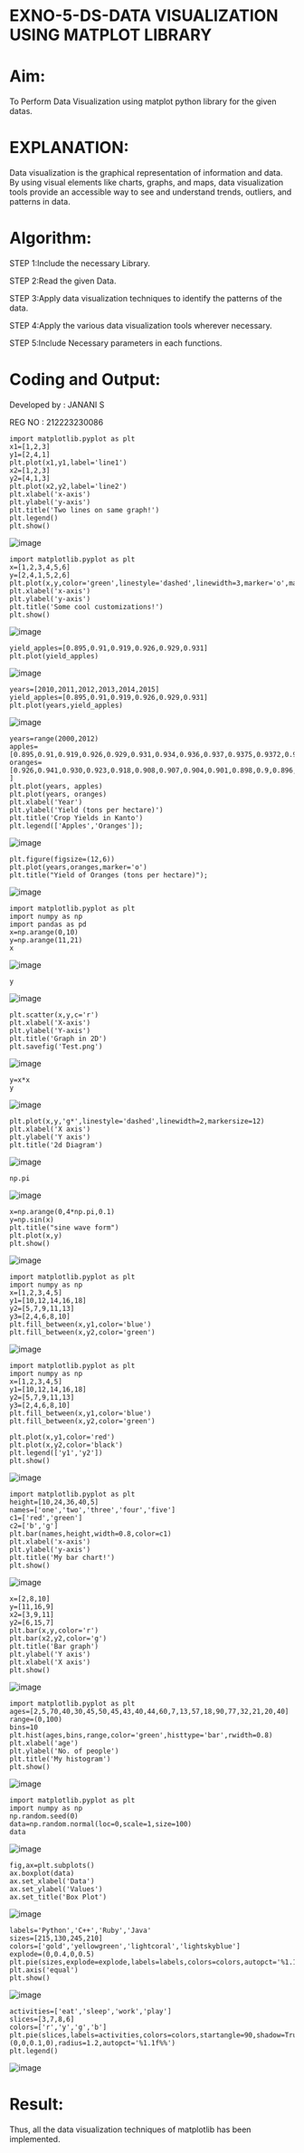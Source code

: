 # EXNO-5-DS-DATA VISUALIZATION USING MATPLOT LIBRARY

# Aim:
  To Perform Data Visualization using matplot python library for the given datas.

# EXPLANATION:
Data visualization is the graphical representation of information and data. By using visual elements like charts, graphs, and maps, data visualization tools provide an accessible way to see and understand trends, outliers, and patterns in data.

# Algorithm:
STEP 1:Include the necessary Library.

STEP 2:Read the given Data.

STEP 3:Apply data visualization techniques to identify the patterns of the data.

STEP 4:Apply the various data visualization tools wherever necessary.

STEP 5:Include Necessary parameters in each functions.

# Coding and Output:

Developed by : JANANI S

REG NO : 212223230086

```
import matplotlib.pyplot as plt
x1=[1,2,3]
y1=[2,4,1]
plt.plot(x1,y1,label='line1')
x2=[1,2,3]
y2=[4,1,3]
plt.plot(x2,y2,label='line2')
plt.xlabel('x-axis')
plt.ylabel('y-axis')
plt.title('Two lines on same graph!')
plt.legend()
plt.show()
```

![image](https://github.com/SJananisenthilkumar/EXNO-5-DS/assets/144871139/013958ee-058f-42d8-b1e7-02b7590f4a32)

```
import matplotlib.pyplot as plt
x=[1,2,3,4,5,6]
y=[2,4,1,5,2,6]
plt.plot(x,y,color='green',linestyle='dashed',linewidth=3,marker='o',markerfacecolor='blue',markersize=12)
plt.xlabel('x-axis')
plt.ylabel('y-axis')
plt.title('Some cool customizations!')
plt.show()
```

![image](https://github.com/SJananisenthilkumar/EXNO-5-DS/assets/144871139/5708d34c-c853-4c80-90a9-b6ab0ecf7b68)

```
yield_apples=[0.895,0.91,0.919,0.926,0.929,0.931]
plt.plot(yield_apples)
```

![image](https://github.com/SJananisenthilkumar/EXNO-5-DS/assets/144871139/d09c0a46-d3fa-423f-8013-e3d6af1fe738)

```
years=[2010,2011,2012,2013,2014,2015]
yield_apples=[0.895,0.91,0.919,0.926,0.929,0.931]
plt.plot(years,yield_apples)
```

![image](https://github.com/SJananisenthilkumar/EXNO-5-DS/assets/144871139/df250a26-66d6-484a-bad5-54a83a56aea0)

```
years=range(2000,2012)
apples=[0.895,0.91,0.919,0.926,0.929,0.931,0.934,0.936,0.937,0.9375,0.9372,0.939]
oranges=[0.926,0.941,0.930,0.923,0.918,0.908,0.907,0.904,0.901,0.898,0.9,0.896, ]
plt.plot(years, apples)
plt.plot(years, oranges)
plt.xlabel('Year')
plt.ylabel('Yield (tons per hectare)')
plt.title('Crop Yields in Kanto')
plt.legend(['Apples','Oranges']);
```

![image](https://github.com/SJananisenthilkumar/EXNO-5-DS/assets/144871139/9e277746-6e17-4fac-854a-8d412ce3d9ac)

```
plt.figure(figsize=(12,6))
plt.plot(years,oranges,marker='o')
plt.title("Yield of Oranges (tons per hectare)");
```

![image](https://github.com/SJananisenthilkumar/EXNO-5-DS/assets/144871139/a5b5d84b-47ad-406c-885f-e817dd7b841d)

```
import matplotlib.pyplot as plt
import numpy as np
import pandas as pd
x=np.arange(0,10)
y=np.arange(11,21)
x
```

![image](https://github.com/SJananisenthilkumar/EXNO-5-DS/assets/144871139/4f0c3ef0-6dd2-430e-a6dc-c2f2b7cba434)

```
y
```

![image](https://github.com/SJananisenthilkumar/EXNO-5-DS/assets/144871139/8bd0928a-0105-4469-91f0-d0b41b1b82ea)

```
plt.scatter(x,y,c='r')
plt.xlabel('X-axis')
plt.ylabel('Y-axis')
plt.title('Graph in 2D')
plt.savefig('Test.png')
```

![image](https://github.com/SJananisenthilkumar/EXNO-5-DS/assets/144871139/694257b8-07fc-44b6-9b95-4040e8a05c2c)

```
y=x*x
y
```

![image](https://github.com/SJananisenthilkumar/EXNO-5-DS/assets/144871139/89c17737-98cb-41e6-bee6-d8f2c639bc8a)

```
plt.plot(x,y,'g*',linestyle='dashed',linewidth=2,markersize=12)
plt.xlabel('X axis')
plt.ylabel('Y axis')
plt.title('2d Diagram')
```

![image](https://github.com/SJananisenthilkumar/EXNO-5-DS/assets/144871139/caa6c407-a4e0-452b-9c16-bbf3d6341431)

```
np.pi
```

![image](https://github.com/SJananisenthilkumar/EXNO-5-DS/assets/144871139/6e4aa6f0-bf96-4a59-b1af-f4abd6ce1389)

```
x=np.arange(0,4*np.pi,0.1)
y=np.sin(x)
plt.title("sine wave form")
plt.plot(x,y)
plt.show()
```

![image](https://github.com/SJananisenthilkumar/EXNO-5-DS/assets/144871139/f046c046-0b86-4516-b731-5211016586db)

```
import matplotlib.pyplot as plt
import numpy as np
x=[1,2,3,4,5]
y1=[10,12,14,16,18]
y2=[5,7,9,11,13]
y3=[2,4,6,8,10]
plt.fill_between(x,y1,color='blue')
plt.fill_between(x,y2,color='green')
```

![image](https://github.com/SJananisenthilkumar/EXNO-5-DS/assets/144871139/c65508c1-c4d2-4843-ba40-67b60c2bac71)

```
import matplotlib.pyplot as plt
import numpy as np
x=[1,2,3,4,5]
y1=[10,12,14,16,18]
y2=[5,7,9,11,13]
y3=[2,4,6,8,10]
plt.fill_between(x,y1,color='blue')
plt.fill_between(x,y2,color='green')

plt.plot(x,y1,color='red')
plt.plot(x,y2,color='black')
plt.legend(['y1','y2'])
plt.show()
```

![image](https://github.com/SJananisenthilkumar/EXNO-5-DS/assets/144871139/c52e9a92-9e4d-41fd-a79b-7bad9fad12ac)

```
import matplotlib.pyplot as plt
height=[10,24,36,40,5]
names=['one','two','three','four','five']
c1=['red','green']
c2=['b','g']
plt.bar(names,height,width=0.8,color=c1)
plt.xlabel('x-axis')
plt.ylabel('y-axis')
plt.title('My bar chart!')
plt.show()
```

![image](https://github.com/SJananisenthilkumar/EXNO-5-DS/assets/144871139/c52642c6-bf25-4d33-9a14-3e23be7552e7)

```
x=[2,8,10]
y=[11,16,9]
x2=[3,9,11]
y2=[6,15,7]
plt.bar(x,y,color='r')
plt.bar(x2,y2,color='g')
plt.title('Bar graph')
plt.ylabel('Y axis')
plt.xlabel('X axis')
plt.show()
```

![image](https://github.com/SJananisenthilkumar/EXNO-5-DS/assets/144871139/70ccf496-0d27-41ca-8e71-396522472c38)

```
import matplotlib.pyplot as plt
ages=[2,5,70,40,30,45,50,45,43,40,44,60,7,13,57,18,90,77,32,21,20,40]
range=(0,100)
bins=10
plt.hist(ages,bins,range,color='green',histtype='bar',rwidth=0.8)
plt.xlabel('age')
plt.ylabel('No. of people')
plt.title('My histogram')
plt.show()
```

![image](https://github.com/SJananisenthilkumar/EXNO-5-DS/assets/144871139/7a7f3a62-7478-4aa0-beca-927fbef19619)

```
import matplotlib.pyplot as plt
import numpy as np
np.random.seed(0)
data=np.random.normal(loc=0,scale=1,size=100)
data
```

![image](https://github.com/SJananisenthilkumar/EXNO-5-DS/assets/144871139/a455b89a-06b2-4a5a-9999-29dad6a645eb)

```
fig,ax=plt.subplots()
ax.boxplot(data)
ax.set_xlabel('Data')
ax.set_ylabel('Values')
ax.set_title('Box Plot')
```

![image](https://github.com/SJananisenthilkumar/EXNO-5-DS/assets/144871139/db72af91-2863-42ce-b66f-7ccf1eaaa586)

```
labels='Python','C++','Ruby','Java'
sizes=[215,130,245,210]
colors=['gold','yellowgreen','lightcoral','lightskyblue']
explode=(0,0.4,0,0.5)
plt.pie(sizes,explode=explode,labels=labels,colors=colors,autopct='%1.1f%%',shadow=True)
plt.axis('equal')
plt.show()
```

![image](https://github.com/SJananisenthilkumar/EXNO-5-DS/assets/144871139/f5caa903-4906-4cdc-94bc-e519f824981a)

```
activities=['eat','sleep','work','play']
slices=[3,7,8,6]
colors=['r','y','g','b']
plt.pie(slices,labels=activities,colors=colors,startangle=90,shadow=True,explode=(0,0,0.1,0),radius=1.2,autopct='%1.1f%%')
plt.legend()
```

![image](https://github.com/SJananisenthilkumar/EXNO-5-DS/assets/144871139/aa11867c-a125-4444-ae30-dc543bfe8629)

# Result:

Thus, all the data visualization techniques of matplotlib has been implemented.
